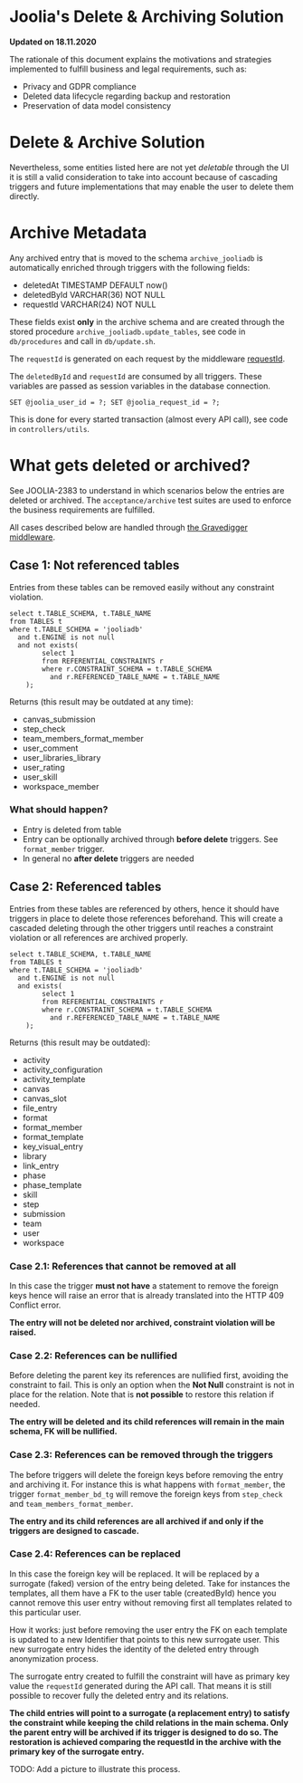 # Joolia's Delete & Archiving Solution

__Updated on 18.11.2020__

The rationale of this document explains the motivations and strategies implemented to fulfill business and legal requirements, such as:

+ Privacy and GDPR compliance
+ Deleted data lifecycle regarding backup and restoration
+ Preservation of data model consistency

# Delete & Archive Solution

Nevertheless, some entities listed here are not yet _deletable_ through the UI it is 
still a valid consideration to take into account because of cascading triggers and future implementations
that may enable the user to delete them directly.

# Archive Metadata

Any archived entry that is moved to the schema `archive_jooliadb` is automatically enriched through triggers with the following fields:

+ deletedAt TIMESTAMP DEFAULT now()
+ deletedById VARCHAR(36) NOT NULL
+ requestId VARCHAR(24) NOT NULL

These fields exist __only__ in the archive schema and are created through the stored procedure `archive_jooliadb.update_tables`, see code in `db/procedures` and call in `db/update.sh`.

The `requestId` is generated on each request by the middleware [requestId](../RequestId.md).

The `deletedById` and `requestId` are consumed by all triggers. These variables are passed as session variables in the database connection.

    SET @joolia_user_id = ?; SET @joolia_request_id = ?;
    
This is done for every started transaction (almost every API call), see code in `controllers/utils`.

# What gets deleted or archived?

See JOOLIA-2383 to understand in which scenarios below the entries are deleted or archived. 
The `acceptance/archive` test suites are used to enforce the business requirements are fulfilled.

All cases described below are handled through [the Gravedigger middleware](Gravedigger.md).

## Case 1: Not referenced tables

Entries from these tables can be removed easily without any constraint violation.

	select t.TABLE_SCHEMA, t.TABLE_NAME
	from TABLES t
	where t.TABLE_SCHEMA = 'jooliadb'
	  and t.ENGINE is not null
	  and not exists(
	        select 1
	        from REFERENTIAL_CONSTRAINTS r
	        where r.CONSTRAINT_SCHEMA = t.TABLE_SCHEMA
	          and r.REFERENCED_TABLE_NAME = t.TABLE_NAME
	    );

Returns (this result may be outdated at any time):

+ canvas_submission
+ step_check
+ team_members_format_member
+ user_comment
+ user_libraries_library
+ user_rating
+ user_skill
+ workspace_member

### What should happen?

+ Entry is deleted from table
+ Entry can be optionally archived through __before delete__ triggers. See `format_member` trigger.
+ In general no __after delete__ triggers are needed

## Case 2: Referenced tables

Entries from these tables are referenced by others, hence it should have triggers
in place to delete those references beforehand. This will create a cascaded deleting
through the other triggers until reaches a constraint violation or all references are
archived properly.

	select t.TABLE_SCHEMA, t.TABLE_NAME
	from TABLES t
	where t.TABLE_SCHEMA = 'jooliadb'
	  and t.ENGINE is not null
	  and exists(
	        select 1
	        from REFERENTIAL_CONSTRAINTS r
	        where r.CONSTRAINT_SCHEMA = t.TABLE_SCHEMA
	          and r.REFERENCED_TABLE_NAME = t.TABLE_NAME
	    );
	    
Returns (this result may be outdated):

+ activity
+ activity_configuration
+ activity_template
+ canvas
+ canvas_slot
+ file_entry
+ format
+ format_member
+ format_template
+ key_visual_entry
+ library
+ link_entry
+ phase
+ phase_template
+ skill
+ step
+ submission
+ team
+ user
+ workspace

### Case 2.1: References that cannot be removed at all

In this case the trigger __must not have__ a statement to remove the foreign keys hence will raise an error
that is already translated into the HTTP 409 Conflict error.

__The entry will not be deleted nor archived, constraint violation will be raised.__

### Case 2.2: References can be nullified

Before deleting the parent key its references are nullified first, avoiding the constraint to fail. This is only an
option when the __Not Null__ constraint is not in place for the relation. Note that is __not possible__ to restore this
relation if needed.

__The entry will be deleted and its child references will remain in the main schema, FK will be nullified.__

### Case 2.3: References can be removed through the triggers

The before triggers will delete the foreign keys before removing the entry and archiving it.
For instance this is what happens with `format_member`, the trigger `format_member_bd_tg` will
remove the foreign keys from `step_check` and `team_members_format_member`.

__The entry and its child references are all archived if and only if the triggers are designed to cascade.__

### Case 2.4: References can be replaced

In this case the foreign key will be replaced. It will be replaced by a surrogate (faked) version of the entry being deleted.
Take for instances the templates, all them have a FK to the user table (createdById) hence you cannot remove
this user entry without removing first all templates related to this particular user.

How it works: just before removing the user entry the FK on each template is updated to a new
Identifier that points to this new surrogate user. This new surrogate entry hides the identity of the deleted entry through
anonymization process.

The surrogate entry created to fulfill the constraint will have as primary key value the `requestId` generated during
the API call. That means it is still possible to recover fully the deleted entry and its relations.

__The child entries will point to a surrogate (a replacement entry) to satisfy the constraint while keeping the child relations in the
main schema. Only the parent entry will be archived if its trigger is designed to do so. The restoration is achieved comparing the requestId in the archive with the primary key of the surrogate entry.__

TODO: Add a picture to illustrate this process.

